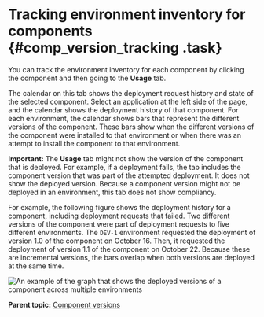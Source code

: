 # Tracking environment inventory for components {#comp_version_tracking .task}

You can track the environment inventory for each component by clicking the component and then going to the **Usage** tab.

The calendar on this tab shows the deployment request history and state of the selected component. Select an application at the left side of the page, and the calendar shows the deployment history of that component. For each environment, the calendar shows bars that represent the different versions of the component. These bars show when the different versions of the component were installed to that environment or when there was an attempt to install the component to that environment.

**Important:** The **Usage** tab might not show the version of the component that is deployed. For example, if a deployment fails, the tab includes the component version that was part of the attempted deployment. It does not show the deployed version. Because a component version might not be deployed in an environment, this tab does not show compliancy.

For example, the following figure shows the deployment history for a component, including deployment requests that failed. Two different versions of the component were part of deployment requests to five different environments. The `DEV-1` environment requested the deployment of version 1.0 of the component on October 16. Then, it requested the deployment of version 1.1 of the component on October 22. Because these are incremental versions, the bars overlap when both versions are deployed at the same time.

![An example of the graph that shows the deployed versions of a component across multiple environments](../images/comp_version_tracking_a.gif)

**Parent topic:** [Component versions](../topics/comp_version.md)

